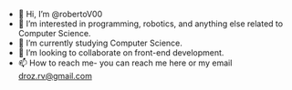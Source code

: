 - 👋 Hi, I’m @robertoV00
- 👀 I’m interested in programming, robotics, and anything else related to Computer Science. 
- 🌱 I’m currently studying Computer Science.
- 💞️ I’m looking to collaborate on front-end development. 
- 📫 How to reach me- you can reach me here or my email droz.rv@gmail.com

<!---
robertoV00/robertoV00 is a ✨ special ✨ repository because its `README.md` (this file) appears on your GitHub profile.
You can click the Preview link to take a look at your changes.
--->
